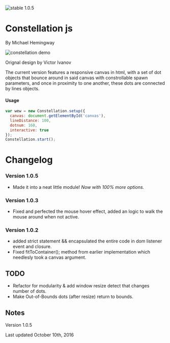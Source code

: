![stable 1.0.5](https://img.shields.io/badge/stable-1.0.5-brightgreen.svg "Stable!!")

Constellation js
================

By Michael Hemingway

![constellation demo](http://live.arthem.co/constellation.gif "constellation js")

Orignal design by Victor Ivanov

The current version features a responsive canvas in html, with a set of dot objects that bounce around in said canvas with constrollable spawn parameters, and once in proximity to one another, these dots are connected by lines objects.

#### Usage

```javascript
var wew = new Constellation.setup({
  canvas: document.getElementById('canvas'),
  lineDistance: 100,
  dotnum: 160,
  interactive: true
});
Constellation.start();
```

Changelog
================================================================

### Version 1.0.5

* Made it into a neat little module! _Now with 100% more options._

### Version 1.0.3

* Fixed and perfected the mouse hover effect, added an logic to walk the mouse around when not active.

### Version 1.0.2

* added strict statement && encapsulated the entire code in dom listener event and closure.
* Fixed fitToContainer(); method from earlier implementation which needlesly took a canvas argument.


## TODO ##


* Refactor for modularity & add window resize detect that changes number of dots.
* Make Out-of-Bounds dots (after resize) return to bounds. 



Notes
-------------------------------------------------

Version 1.0.5

Last updated October 10th, 2016